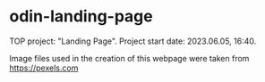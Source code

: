 # odin-landing-page
TOP project: "Landing Page".
Project start date: 2023.06.05, 16:40.

Image files used in the creation of this webpage were taken from https://pexels.com